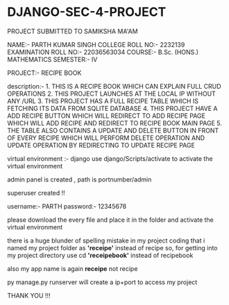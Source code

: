 # DJANGO-SEC-4-PROJECT
PROJECT SUBMITTED TO SAMIKSHA MA'AM

NAME:- PARTH KUMAR SINGH 
COLLEGE ROLL NO:- 2232139
EXAMINATION ROLL NO:- 22036563034
COURSE:- B.Sc. (HONS.) MATHEMATICS
SEMESTER:- IV

PROJECT:- RECIPE BOOK

description:- 1. THIS IS A RECIPE BOOK WHICH CAN EXPLAIN FULL CRUD OPERATIONS
              2. THIS PROJECT LAUNCHES AT THE LOCAL IP WITHOUT ANY /URL
              3. THIS PROJECT HAS A FULL RECIPE TABLE WHICH IS FETCHING ITS DATA FROM SQLITE DATABASE
              4. THIS PROJECT HAVE A ADD RECIPE BUTTON WHICH WILL REDIRECT TO ADD RECIPE PAGE WHICH WILL ADD RECIPE AND REDIRECT TO RECIPE BOOK MAIN PAGE
              5. THE TABLE ALSO CONTAINS A UPDATE AND DELETE BUTTON IN FRONT OF EVERY RECIPE WHICH WILL PERFORM DELETE OPERATION AND UPDATE OPERATION BY REDIRECTING TO UPDATE RECIPE PAGE 

virtual environment :- django
use django/Scripts/activate to activate the virtual environment

admin panel is created , path is portnumber/admin

superuser created !!

username:- PARTH
password:- 12345678

please download the every file and place it in the folder and activate the virtual environment 

there is a huge blunder of spelling mistake in my project coding that i named my project folder as **'receipe'** instead of recipe so, for getting into my project directory use cd **'receipebook'** instead of recipebook

also my app name is again **receipe** not recipe

py manage.py runserver will create a ip+port to access my project

THANK YOU !!!
